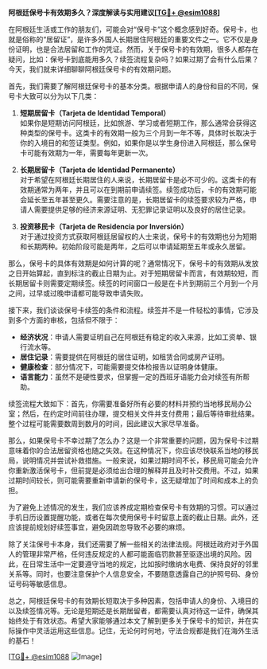 **阿根廷保号卡有效期多久？深度解读与实用建议[[TG💪+ @esim1088](https://t.me/s/esim1088)]**

在阿根廷生活或工作的朋友们，可能会对“保号卡”这个概念感到好奇。保号卡，也就是俗称的“居留证”，是许多外国人长期居住阿根廷的重要文件之一。它不仅是身份证明，也是合法居留和工作的凭证。然而，关于保号卡的有效期，很多人都存在疑问，比如：保号卡到底能用多久？续签流程复杂吗？如果过期了会有什么后果？今天，我们就来详细聊聊阿根廷保号卡的有效期问题。

首先，我们需要了解阿根廷保号卡的基本分类。根据申请人的身份和目的不同，保号卡大致可以分为以下几类：

1. **短期居留卡（Tarjeta de Identidad Temporal）**  
   如果你是短期访问阿根廷，比如旅游、学习或者短期工作，那么通常会获得这种类型的保号卡。这类卡的有效期一般为三个月到一年不等，具体时长取决于你的入境目的和签证类型。例如，如果你是以学生身份进入阿根廷，那么保号卡可能有效期为一年，需要每年更新一次。

2. **长期居留卡（Tarjeta de Identidad Permanente）**  
   对于希望在阿根廷长期居住的人来说，长期居留卡是必不可少的。这类卡的有效期通常为两年，并且可以在到期前申请续签。续签成功后，卡的有效期可能会延长至五年甚至更久。需要注意的是，长期居留卡的续签要求较为严格，申请人需要提供足够的经济来源证明、无犯罪记录证明以及良好的居住记录。

3. **投资移民卡（Tarjeta de Residencia por Inversión）**  
   对于通过投资方式获取阿根廷居留权的人士来说，保号卡的有效期也分为短期和长期两种。初始阶段可能是两年，之后可以申请延期至五年或永久居留。

那么，保号卡的具体有效期是如何计算的呢？通常情况下，保号卡的有效期从发放之日开始算起，直到标注的截止日期为止。对于短期居留卡而言，有效期较短，而长期居留卡则需要定期续签。续签的时间窗口一般是在卡片到期前三个月到一个月之间，过早或过晚申请都可能导致申请失败。

接下来，我们谈谈保号卡续签的条件和流程。续签并不是一件轻松的事情，它涉及到多个方面的审核，包括但不限于：

- **经济状况**：申请人需要证明自己在阿根廷有稳定的收入来源，比如工资单、银行流水等。
- **居住记录**：需要提供在阿根廷的居住证明，如租赁合同或房产证明。
- **健康检查**：部分情况下，可能需要提交体检报告以证明身体健康。
- **语言能力**：虽然不是硬性要求，但掌握一定的西班牙语能力会对续签有所帮助。

续签流程大致如下：首先，你需要准备好所有必要的材料并预约当地移民局办公室；然后，在约定时间前往办理，提交相关文件并支付费用；最后等待审批结果。整个过程可能需要数周到数月的时间，因此建议大家尽早准备。

那么，如果保号卡不幸过期了怎么办？这是一个非常重要的问题，因为保号卡过期意味着你的合法居留资格也随之失效。在这种情况下，你应该尽快联系当地的移民局，说明情况并尝试补救措施。一般来说，如果过期时间不长，移民局可能会允许你重新激活保号卡，但前提是必须给出合理的解释并且及时补交费用。不过，如果过期时间较长，则可能需要重新申请新的保号卡，这无疑增加了时间和成本上的负担。

为了避免上述情况的发生，我们应该养成定期检查保号卡有效期的习惯。可以通过手机日历设置提醒功能，或者在每次使用保号卡时留意上面的截止日期。此外，还应该提前规划好续签事宜，避免因疏忽导致不必要的麻烦。

除了关注保号卡本身，我们还需要了解一些相关的法律法规。阿根廷政府对于外国人的管理非常严格，任何违反规定的人都可能面临罚款甚至驱逐出境的风险。因此，在日常生活中一定要遵守当地的规定，比如按时缴纳水电费、保持良好的邻里关系等。同时，也要注意保护个人信息安全，不要随意透露自己的护照号码、身份证号码等敏感信息。

总之，阿根廷保号卡的有效期长短取决于多种因素，包括申请人的身份、入境目的以及续签情况等。无论是短期还是长期居留者，都需要认真对待这一证件，确保其始终处于有效状态。希望大家能够通过本文了解到更多关于保号卡的知识，并在实际操作中灵活运用这些信息。记住，无论何时何地，守法合规都是我们在海外生活的基石！

[[TG💪+ @esim1088](https://t.me/s/esim1088) ![Image](https://i.postimg.cc/4NQfJmqS/Snipaste-2025-05-13-00-14-12.png)]